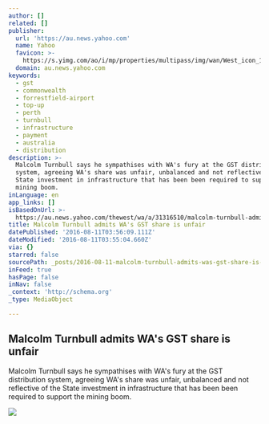 ```yaml
---
author: []
related: []
publisher:
  url: 'https://au.news.yahoo.com'
  name: Yahoo
  favicon: >-
    https://s.yimg.com/ao/i/mp/properties/multipass/img/wan/West_icon_16x16.g1387427990.png
  domain: au.news.yahoo.com
keywords:
  - gst
  - commonwealth
  - forrestfield-airport
  - top-up
  - perth
  - turnbull
  - infrastructure
  - payment
  - australia
  - distribution
description: >-
  Malcolm Turnbull says he sympathises with WA's fury at the GST distribution
  system, agreeing WA's share was unfair, unbalanced and not reflective of the
  State investment in infrastructure that has been been required to support the
  mining boom.
inLanguage: en
app_links: []
isBasedOnUrl: >-
  https://au.news.yahoo.com/thewest/wa/a/31316510/malcolm-turnbull-admits-was-gst-share-is-unfair/#page1
title: Malcolm Turnbull admits WA's GST share is unfair
datePublished: '2016-08-11T03:56:09.111Z'
dateModified: '2016-08-11T03:55:04.660Z'
via: {}
starred: false
sourcePath: _posts/2016-08-11-malcolm-turnbull-admits-was-gst-share-is-unfair.md
inFeed: true
hasPage: false
inNav: false
_context: 'http://schema.org'
_type: MediaObject

---
```

<article style=""><h1>Malcolm Turnbull admits WA's GST share is unfair</h1><p>Malcolm Turnbull says he sympathises with WA's fury at the GST distribution system, agreeing WA's share was unfair, unbalanced and not reflective of the State investment in infrastructure that has been been required to support the mining boom.</p><img src="https://s.yimg.com/iu/api/res/1.2/FjdTtiDtAazjBQo3hKVloA--/YXBwaWQ9eXZpZGVvO2ZpPXVsY3JvcDt3PTYzMDtoPTM1NTtkeD0xO2R5PTE7Y3c9OTk5O2NoPTU2MjtxPTcwO249MTtyb3RhdGU9YXV0bw--/https://s.yimg.com/ea/img/-/160411/b88124477z.1_20160411052657_000_gphh3s84.3_1-1bglhq1.jpg" /></article>